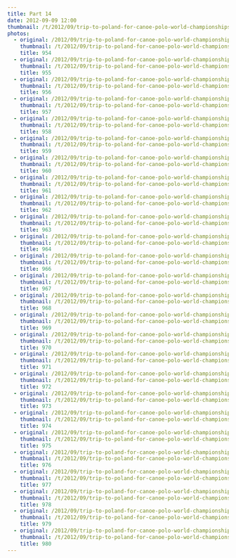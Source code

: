 ```yaml
---
title: Part 14
date: 2012-09-09 12:00
thumbnail: /t/2012/09/trip-to-poland-for-canoe-polo-world-championships/world-championships/Random-photos-of-players-and-spectators/part-14/954.jpg
photos:
  - original: /2012/09/trip-to-poland-for-canoe-polo-world-championships/world-championships/Random-photos-of-players-and-spectators/part-14/954.jpg
    thumbnail: /t/2012/09/trip-to-poland-for-canoe-polo-world-championships/world-championships/Random-photos-of-players-and-spectators/part-14/954.jpg
    title: 954
  - original: /2012/09/trip-to-poland-for-canoe-polo-world-championships/world-championships/Random-photos-of-players-and-spectators/part-14/955.jpg
    thumbnail: /t/2012/09/trip-to-poland-for-canoe-polo-world-championships/world-championships/Random-photos-of-players-and-spectators/part-14/955.jpg
    title: 955
  - original: /2012/09/trip-to-poland-for-canoe-polo-world-championships/world-championships/Random-photos-of-players-and-spectators/part-14/956.jpg
    thumbnail: /t/2012/09/trip-to-poland-for-canoe-polo-world-championships/world-championships/Random-photos-of-players-and-spectators/part-14/956.jpg
    title: 956
  - original: /2012/09/trip-to-poland-for-canoe-polo-world-championships/world-championships/Random-photos-of-players-and-spectators/part-14/957.jpg
    thumbnail: /t/2012/09/trip-to-poland-for-canoe-polo-world-championships/world-championships/Random-photos-of-players-and-spectators/part-14/957.jpg
    title: 957
  - original: /2012/09/trip-to-poland-for-canoe-polo-world-championships/world-championships/Random-photos-of-players-and-spectators/part-14/958.jpg
    thumbnail: /t/2012/09/trip-to-poland-for-canoe-polo-world-championships/world-championships/Random-photos-of-players-and-spectators/part-14/958.jpg
    title: 958
  - original: /2012/09/trip-to-poland-for-canoe-polo-world-championships/world-championships/Random-photos-of-players-and-spectators/part-14/959.jpg
    thumbnail: /t/2012/09/trip-to-poland-for-canoe-polo-world-championships/world-championships/Random-photos-of-players-and-spectators/part-14/959.jpg
    title: 959
  - original: /2012/09/trip-to-poland-for-canoe-polo-world-championships/world-championships/Random-photos-of-players-and-spectators/part-14/960.jpg
    thumbnail: /t/2012/09/trip-to-poland-for-canoe-polo-world-championships/world-championships/Random-photos-of-players-and-spectators/part-14/960.jpg
    title: 960
  - original: /2012/09/trip-to-poland-for-canoe-polo-world-championships/world-championships/Random-photos-of-players-and-spectators/part-14/961.jpg
    thumbnail: /t/2012/09/trip-to-poland-for-canoe-polo-world-championships/world-championships/Random-photos-of-players-and-spectators/part-14/961.jpg
    title: 961
  - original: /2012/09/trip-to-poland-for-canoe-polo-world-championships/world-championships/Random-photos-of-players-and-spectators/part-14/962.jpg
    thumbnail: /t/2012/09/trip-to-poland-for-canoe-polo-world-championships/world-championships/Random-photos-of-players-and-spectators/part-14/962.jpg
    title: 962
  - original: /2012/09/trip-to-poland-for-canoe-polo-world-championships/world-championships/Random-photos-of-players-and-spectators/part-14/963.jpg
    thumbnail: /t/2012/09/trip-to-poland-for-canoe-polo-world-championships/world-championships/Random-photos-of-players-and-spectators/part-14/963.jpg
    title: 963
  - original: /2012/09/trip-to-poland-for-canoe-polo-world-championships/world-championships/Random-photos-of-players-and-spectators/part-14/964.jpg
    thumbnail: /t/2012/09/trip-to-poland-for-canoe-polo-world-championships/world-championships/Random-photos-of-players-and-spectators/part-14/964.jpg
    title: 964
  - original: /2012/09/trip-to-poland-for-canoe-polo-world-championships/world-championships/Random-photos-of-players-and-spectators/part-14/966.jpg
    thumbnail: /t/2012/09/trip-to-poland-for-canoe-polo-world-championships/world-championships/Random-photos-of-players-and-spectators/part-14/966.jpg
    title: 966
  - original: /2012/09/trip-to-poland-for-canoe-polo-world-championships/world-championships/Random-photos-of-players-and-spectators/part-14/967.jpg
    thumbnail: /t/2012/09/trip-to-poland-for-canoe-polo-world-championships/world-championships/Random-photos-of-players-and-spectators/part-14/967.jpg
    title: 967
  - original: /2012/09/trip-to-poland-for-canoe-polo-world-championships/world-championships/Random-photos-of-players-and-spectators/part-14/968.jpg
    thumbnail: /t/2012/09/trip-to-poland-for-canoe-polo-world-championships/world-championships/Random-photos-of-players-and-spectators/part-14/968.jpg
    title: 968
  - original: /2012/09/trip-to-poland-for-canoe-polo-world-championships/world-championships/Random-photos-of-players-and-spectators/part-14/969.jpg
    thumbnail: /t/2012/09/trip-to-poland-for-canoe-polo-world-championships/world-championships/Random-photos-of-players-and-spectators/part-14/969.jpg
    title: 969
  - original: /2012/09/trip-to-poland-for-canoe-polo-world-championships/world-championships/Random-photos-of-players-and-spectators/part-14/970.jpg
    thumbnail: /t/2012/09/trip-to-poland-for-canoe-polo-world-championships/world-championships/Random-photos-of-players-and-spectators/part-14/970.jpg
    title: 970
  - original: /2012/09/trip-to-poland-for-canoe-polo-world-championships/world-championships/Random-photos-of-players-and-spectators/part-14/971.jpg
    thumbnail: /t/2012/09/trip-to-poland-for-canoe-polo-world-championships/world-championships/Random-photos-of-players-and-spectators/part-14/971.jpg
    title: 971
  - original: /2012/09/trip-to-poland-for-canoe-polo-world-championships/world-championships/Random-photos-of-players-and-spectators/part-14/972.jpg
    thumbnail: /t/2012/09/trip-to-poland-for-canoe-polo-world-championships/world-championships/Random-photos-of-players-and-spectators/part-14/972.jpg
    title: 972
  - original: /2012/09/trip-to-poland-for-canoe-polo-world-championships/world-championships/Random-photos-of-players-and-spectators/part-14/973.jpg
    thumbnail: /t/2012/09/trip-to-poland-for-canoe-polo-world-championships/world-championships/Random-photos-of-players-and-spectators/part-14/973.jpg
    title: 973
  - original: /2012/09/trip-to-poland-for-canoe-polo-world-championships/world-championships/Random-photos-of-players-and-spectators/part-14/974.jpg
    thumbnail: /t/2012/09/trip-to-poland-for-canoe-polo-world-championships/world-championships/Random-photos-of-players-and-spectators/part-14/974.jpg
    title: 974
  - original: /2012/09/trip-to-poland-for-canoe-polo-world-championships/world-championships/Random-photos-of-players-and-spectators/part-14/975.jpg
    thumbnail: /t/2012/09/trip-to-poland-for-canoe-polo-world-championships/world-championships/Random-photos-of-players-and-spectators/part-14/975.jpg
    title: 975
  - original: /2012/09/trip-to-poland-for-canoe-polo-world-championships/world-championships/Random-photos-of-players-and-spectators/part-14/976.jpg
    thumbnail: /t/2012/09/trip-to-poland-for-canoe-polo-world-championships/world-championships/Random-photos-of-players-and-spectators/part-14/976.jpg
    title: 976
  - original: /2012/09/trip-to-poland-for-canoe-polo-world-championships/world-championships/Random-photos-of-players-and-spectators/part-14/977.jpg
    thumbnail: /t/2012/09/trip-to-poland-for-canoe-polo-world-championships/world-championships/Random-photos-of-players-and-spectators/part-14/977.jpg
    title: 977
  - original: /2012/09/trip-to-poland-for-canoe-polo-world-championships/world-championships/Random-photos-of-players-and-spectators/part-14/978.jpg
    thumbnail: /t/2012/09/trip-to-poland-for-canoe-polo-world-championships/world-championships/Random-photos-of-players-and-spectators/part-14/978.jpg
    title: 978
  - original: /2012/09/trip-to-poland-for-canoe-polo-world-championships/world-championships/Random-photos-of-players-and-spectators/part-14/979.jpg
    thumbnail: /t/2012/09/trip-to-poland-for-canoe-polo-world-championships/world-championships/Random-photos-of-players-and-spectators/part-14/979.jpg
    title: 979
  - original: /2012/09/trip-to-poland-for-canoe-polo-world-championships/world-championships/Random-photos-of-players-and-spectators/part-14/980.jpg
    thumbnail: /t/2012/09/trip-to-poland-for-canoe-polo-world-championships/world-championships/Random-photos-of-players-and-spectators/part-14/980.jpg
    title: 980
---
```

